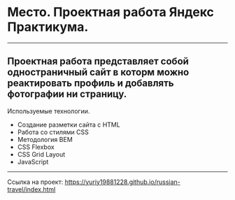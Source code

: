 # Место. Проектная работа Яндекс Практикума.
---

Проектная работа представляет собой одностраничный сайт в которм можно реактировать профиль и добавлять фотографии ни страницу.
---

 Используемые технологии.

* Создание разметки сайта с HTML 
* Работа со стилями CSS
* Методология BEM
* CSS Flexbox
* CSS Grid Layout
* JavaScript
---
 
 Ссылка на проект: https://yuriy19881228.github.io/russian-travel/index.html

